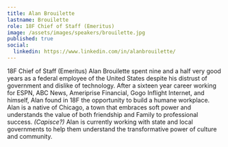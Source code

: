 ```yaml
---
title: Alan Brouilette
lastname: Brouilette
role: 18F Chief of Staff (Emeritus)
image: /assets/images/speakers/brouilette.jpg
published: true
social:
  linkedin: https://www.linkedin.com/in/alanbrouilette/
---
```

18F Chief of Staff (Emeritus) Alan Brouilette spent nine and a half very good years as a federal employee of the United States despite his distrust of government and dislike of technology. After a sixteen year career working for ESPN, ABC News, Ameriprise Financial, Gogo Inflight Internet, and himself, Alan found in 18F the opportunity to build a humane workplace. Alan is a native of Chicago, a town that embraces soft power and understands the value of both friendship and Family to professional success. _(Capisce?)_ Alan is currently working with state and local governments to help them understand the transformative power of culture and community.
